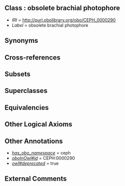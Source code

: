 
## Class : obsolete brachial photophore

 * *IRI* = http://purl.obolibrary.org/obo/CEPH_0000290
 * *Label* = obsolete brachial photophore

## Synonyms


## Cross-references


## Subsets


## Superclasses


## Equivalencies


## Other Logical Axioms


## Other Annotations

 * *[has_obo_namespace](../../ce/oboInOwl#hasOBONamespace.md)* = ceph
 * *[oboInOwl#id](../../id/oboInOwl#id.md)* = CEPH:0000290
 * *[owl#deprecated](../../ed/owl#deprecated.md)* = true

## External Comments


